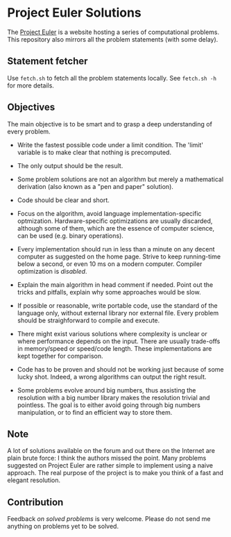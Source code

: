 # Project Euler Solutions

The [Project Euler](https://projecteuler.net/) is a website hosting a series of
computational problems. This repository also mirrors all the problem statements
(with some delay).

## Statement fetcher

Use `fetch.sh` to fetch all the problem statements locally.
See `fetch.sh -h` for more details.

## Objectives

The main objective is to be smart and to grasp a deep understanding of every
problem.

* Write the fastest possible code under a limit condition. The 'limit' variable
is to make clear that nothing is precomputed.

* The only output should be the result.

* Some problem solutions are not an algorithm but merely a mathematical
derivation (also known as a "pen and paper" solution).

* Code should be clear and short.

* Focus on the algorithm, avoid language implementation-specific optmization.
Hardware-specific optimizations are usually discarded, although some of them,
which are the essence of computer science, can be used (e.g. binary operations).

* Every implementation should run in less than a minute on any decent computer
as suggested on the home page. Strive to keep running-time below a second, or
even 10 ms on a modern computer. Compiler optimization is _disabled_.

* Explain the main algorithm in head comment if needed. Point out the tricks and
pitfalls, explain why some approaches would be slow.

* If possible or reasonable, write portable code, use the standard of the
language only, without external library nor external file. Every problem should
be straighforward to compile and execute.

* There might exist various solutions where complexity is unclear or where
performance depends on the input. There are usually trade-offs in memory/speed
or speed/code length. These implementations are kept together for comparison.

* Code has to be proven and should not be working just because of some lucky
shot. Indeed, a wrong algorithms can output the right result.

* Some problems evolve around big numbers, thus assisting the resolution with a
big number library makes the resolution trivial and pointless. The goal is to
either avoid going through big numbers manipulation, or to find an efficient way
to store them.

## Note

A lot of solutions available on the forum and out there on the Internet are
plain brute force: I think the authors missed the point. Many problems suggested
on Project Euler are rather simple to implement using a naive approach. The real
purpose of the project is to make you think of a fast and elegant resolution.

## Contribution

Feedback _on solved problems_ is very welcome. Please do not send me anything on
problems yet to be solved.
